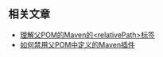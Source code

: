 ## 相关文章

+ [理解父POM的Maven的<relativePath\>标签](http://tu-yucheng.github.io/maven/2023/05/24/maven-relativepath.html)
+ [如何禁用父POM中定义的Maven插件](http://tu-yucheng.github.io/maven/2023/05/24/maven-disable-parent-pom-plugin.html)